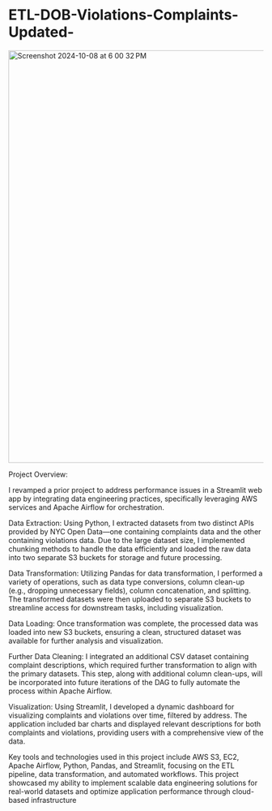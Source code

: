 # ETL-DOB-Violations-Complaints-Updated-

<img width="813" alt="Screenshot 2024-10-08 at 6 00 32 PM" src="https://github.com/user-attachments/assets/54475e3b-1edd-4425-a2e4-b39d34de314b">


Project Overview:

I revamped a prior project to address performance issues in a Streamlit web app by integrating data engineering practices, specifically leveraging AWS services and Apache Airflow for orchestration.

Data Extraction: Using Python, I extracted datasets from two distinct APIs provided by NYC Open Data—one containing complaints data and the other containing violations data. Due to the large dataset size, I implemented chunking methods to handle the data efficiently and loaded the raw data into two separate S3 buckets for storage and future processing.

Data Transformation: Utilizing Pandas for data transformation, I performed a variety of operations, such as data type conversions, column clean-up (e.g., dropping unnecessary fields), column concatenation, and splitting. The transformed datasets were then uploaded to separate S3 buckets to streamline access for downstream tasks, including visualization.

Data Loading: Once transformation was complete, the processed data was loaded into new S3 buckets, ensuring a clean, structured dataset was available for further analysis and visualization.

Further Data Cleaning: I integrated an additional CSV dataset containing complaint descriptions, which required further transformation to align with the primary datasets. This step, along with additional column clean-ups, will be incorporated into future iterations of the DAG to fully automate the process within Apache Airflow.

Visualization: Using Streamlit, I developed a dynamic dashboard for visualizing complaints and violations over time, filtered by address. The application included bar charts and displayed relevant descriptions for both complaints and violations, providing users with a comprehensive view of the data.

Key tools and technologies used in this project include AWS S3, EC2, Apache Airflow, Python, Pandas, and Streamlit, focusing on the ETL pipeline, data transformation, and automated workflows. This project showcased my ability to implement scalable data engineering solutions for real-world datasets and optimize application performance through cloud-based infrastructure
